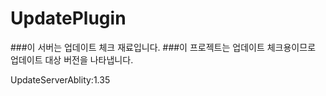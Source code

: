 # UpdatePlugin
###이 서버는 업데이트 체크 재료입니다.
###이 프로젝트는 업데이트 체크용이므로 업데이트 대상 버전을 나타냅니다.

UpdateServerAblity:1.35

